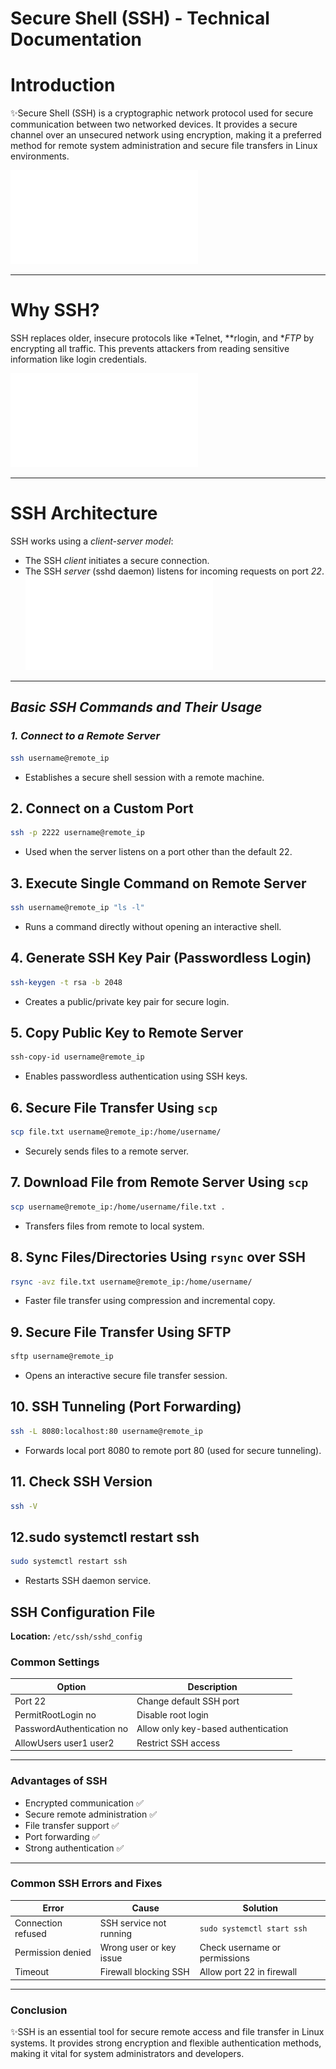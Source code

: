 # **Secure Shell (SSH) - Technical Documentation**

# **Introduction**
✨Secure Shell (SSH) is a cryptographic network protocol used for secure communication between two networked devices. It provides a secure channel over an unsecured network using encryption, making it a preferred method for remote system administration and secure file transfers in Linux environments.

![image1](images/ssh.c)

---

# **Why SSH?**
SSH replaces older, insecure protocols like *Telnet, **rlogin, and **FTP* by encrypting all traffic. This prevents attackers from reading sensitive information like login credentials.

![image2](<assignment/why ssh.c>)

---

# **SSH Architecture**
SSH works using a *client-server model*:
- The SSH *client* initiates a secure connection.
- The SSH *server* (sshd daemon) listens for incoming requests on port *22*.
![image](<assignment/image 2.c>)

---

## *Basic SSH Commands and Their Usage*

### *1. Connect to a Remote Server*
```bash
ssh username@remote_ip
```
- Establishes a secure shell session with a remote machine.

## **2. Connect on a Custom Port**
```bash
ssh -p 2222 username@remote_ip
```
- Used when the server listens on a port other than the default 22.

## **3. Execute Single Command on Remote Server**
```bash
ssh username@remote_ip "ls -l"
```
- Runs a command directly without opening an interactive shell.

## **4. Generate SSH Key Pair (Passwordless Login)**
```bash
ssh-keygen -t rsa -b 2048
```
- Creates a public/private key pair for secure login.

## **5. Copy Public Key to Remote Server**
```bash
ssh-copy-id username@remote_ip
```
- Enables passwordless authentication using SSH keys.

## **6. Secure File Transfer Using `scp`**
```bash
scp file.txt username@remote_ip:/home/username/
```
- Securely sends files to a remote server.

## **7. Download File from Remote Server Using `scp`**
```bash
scp username@remote_ip:/home/username/file.txt .
```
- Transfers files from remote to local system.

## **8. Sync Files/Directories Using `rsync` over SSH**
```bash
rsync -avz file.txt username@remote_ip:/home/username/
```
- Faster file transfer using compression and incremental copy.

## **9. Secure File Transfer Using SFTP**
```bash
sftp username@remote_ip
```
- Opens an interactive secure file transfer session.

## **10. SSH Tunneling (Port Forwarding)**
```bash
ssh -L 8080:localhost:80 username@remote_ip
```
- Forwards local port 8080 to remote port 80 (used for secure tunneling).

## **11. Check SSH Version**
```bash
ssh -V
```
## **12.sudo systemctl restart ssh**
```bash
sudo systemctl restart ssh
```
- Restarts SSH daemon service.

## **SSH Configuration File**

**Location:** `/etc/ssh/sshd_config`

### **Common Settings**

| Option | Description |
|---------|--------------|
| Port 22 | Change default SSH port |
| PermitRootLogin no | Disable root login |
| PasswordAuthentication no | Allow only key-based authentication |
| AllowUsers user1 user2 | Restrict SSH access |

---

### **Advantages of SSH**

- Encrypted communication ✅  
- Secure remote administration ✅  
- File transfer support ✅  
- Port forwarding ✅  
- Strong authentication ✅  

---

### **Common SSH Errors and Fixes**

| Error | Cause | Solution |
|-------|--------|-----------|
| Connection refused | SSH service not running | `sudo systemctl start ssh` |
| Permission denied | Wrong user or key issue | Check username or permissions |
| Timeout | Firewall blocking SSH | Allow port 22 in firewall |

---

### **Conclusion**

✨SSH is an essential tool for secure remote access and file transfer in Linux systems. It provides strong encryption and flexible authentication methods, making it vital for system administrators and developers.